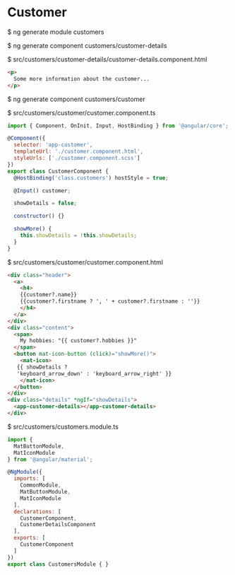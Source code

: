 # Customer

$ ng generate module customers

$ ng generate component customers/customer-details

$ src/customers/customer-details/customer-details.component.html

```html
<p>
  Some more information about the customer...
</p>
```

$ ng generate component customers/customer

$ src/customers/customer/customer.component.ts

```javascript
import { Component, OnInit, Input, HostBinding } from '@angular/core';

@Component({
  selector: 'app-customer',
  templateUrl: './customer.component.html',
  styleUrls: ['./customer.component.scss']
})
export class CustomerComponent {
  @HostBinding('class.customers') hostStyle = true;

  @Input() customer;

  showDetails = false;

  constructor() {}

  showMore() {
    this.showDetails = !this.showDetails;
  }
}
```

$ src/customers/customer/customer.component.html

```html
<div class="header">
  <a>
    <h4>
    {{customer?.name}}
    {{customer?.firstname ? ', ' + customer?.firstname : ''}}
    </h4>
  </a>
</div>
<div class="content">
  <span>
    My hobbies: "{{ customer?.hobbies }}"
  </span>
  <button mat-icon-button (click)="showMore()">
    <mat-icon>
   {{ showDetails ?
   'keyboard_arrow_down' : 'keyboard_arrow_right' }}
    </mat-icon>
  </button>
</div>
<div class="details" *ngIf="showDetails">
  <app-customer-details></app-customer-details>
</div>
```

$ src/customers/customers.module.ts

```javascript
import {
  MatButtonModule,
  MatIconModule
} from '@angular/material';

@NgModule({
  imports: [
    CommonModule,
    MatButtonModule,
    MatIconModule
  ],
  declarations: [
    CustomerComponent,
    CustomerDetailsComponent
  ],
  exports: [
    CustomerComponent
  ]
})
export class CustomersModule { }
```

